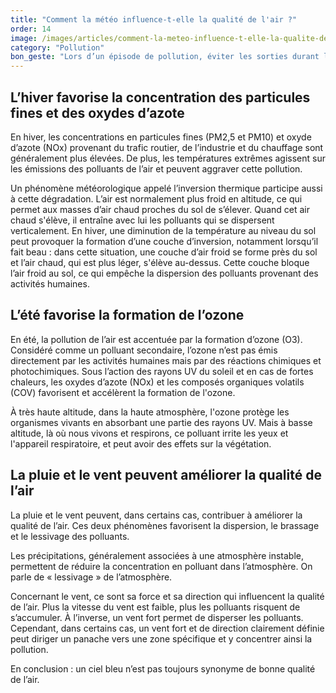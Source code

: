 ```yaml
---
title: "Comment la météo influence-t-elle la qualité de l'air ?"
order: 14
image: /images/articles/comment-la-meteo-influence-t-elle-la-qualite-de-l-air.jpg
category: "Pollution"
bon_geste: "Lors d’un épisode de pollution, éviter les sorties durant l’après-midi lorsque l’ensoleillement est maximum."
---
```


## L’hiver favorise la concentration des particules fines et des oxydes d’azote

En hiver, les concentrations en particules fines (PM2,5 et PM10) et oxyde d’azote (NOx) provenant du trafic routier, de l’industrie et du chauffage sont généralement plus élevées. De plus, les températures extrêmes agissent sur les émissions des polluants de l’air et peuvent aggraver cette pollution.

Un phénomène météorologique appelé l’inversion thermique participe aussi à cette dégradation. L’air est normalement plus froid en altitude, ce qui permet aux masses d’air chaud proches du sol de s’élever. Quand cet air chaud s'élève, il entraîne avec lui les polluants qui se dispersent verticalement. En hiver, une diminution de la température au niveau du sol peut provoquer la formation d’une couche d’inversion, notamment lorsqu’il fait beau : dans cette situation, une couche d’air froid se forme près du sol et l’air chaud, qui est plus léger, s'élève au-dessus. Cette couche bloque l’air froid au sol, ce qui empêche la dispersion des polluants provenant des activités humaines.

## L’été favorise la formation de l’ozone

En été, la pollution de l’air est accentuée par la formation d’ozone (O3). Considéré comme un polluant secondaire, l’ozone n’est pas émis directement par les activités humaines mais par des réactions chimiques et photochimiques. Sous l’action des rayons UV du soleil et en cas de fortes chaleurs, les oxydes d’azote (NOx) et les composés organiques volatils (COV) favorisent et accélèrent la formation de l'ozone. 

À très haute altitude, dans la haute atmosphère, l'ozone protège les organismes vivants en absorbant une partie des rayons UV. Mais à basse altitude, là où nous vivons et respirons, ce polluant irrite les yeux et l'appareil respiratoire, et peut avoir des effets sur la végétation.

## La pluie et le vent peuvent améliorer la qualité de l’air

La pluie et le vent peuvent, dans certains cas, contribuer à améliorer la qualité de l’air. Ces deux phénomènes favorisent la dispersion, le brassage et le lessivage des polluants. 

Les précipitations, généralement associées à une atmosphère instable, permettent de réduire la concentration en polluant dans l’atmosphère. On parle de « lessivage » de l’atmosphère. 
 
Concernant le vent, ce sont sa force et sa direction qui influencent la qualité de l’air. Plus la vitesse du vent est faible, plus les polluants risquent de s’accumuler. À l’inverse, un vent fort permet de disperser les polluants. Cependant, dans certains cas, un vent fort et de direction clairement définie peut diriger un panache vers une zone spécifique et y concentrer ainsi la pollution.

En conclusion : un ciel bleu n’est pas toujours synonyme de bonne qualité de l’air.

